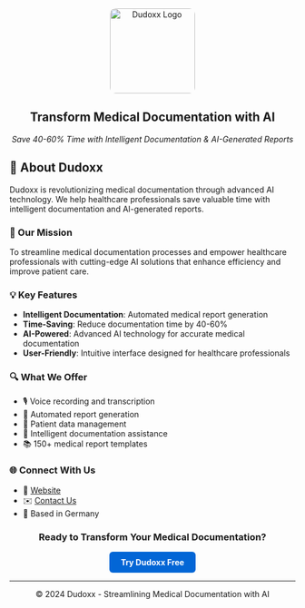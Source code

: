 <div align="center">
  <img src="https://avatars.githubusercontent.com/u/149264561" alt="Dudoxx Logo" width="150" style="border-radius: 10px;"/>
  <h2>Transform Medical Documentation with AI</h2>
  <p><em>Save 40-60% Time with Intelligent Documentation & AI-Generated Reports</em></p>
</div>

## 🌟 About Dudoxx

Dudoxx is revolutionizing medical documentation through advanced AI technology. We help healthcare professionals save valuable time with intelligent documentation and AI-generated reports.

### 🚀 Our Mission

To streamline medical documentation processes and empower healthcare professionals with cutting-edge AI solutions that enhance efficiency and improve patient care.

### 💡 Key Features

- **Intelligent Documentation**: Automated medical report generation
- **Time-Saving**: Reduce documentation time by 40-60%
- **AI-Powered**: Advanced AI technology for accurate medical documentation
- **User-Friendly**: Intuitive interface designed for healthcare professionals

### 🔍 What We Offer

- 🎙️ Voice recording and transcription
- 📝 Automated report generation
- 👥 Patient data management
- 🤖 Intelligent documentation assistance
- 📚 150+ medical report templates

### 🌐 Connect With Us

- 🔗 [Website](https://www.dudoxx.com)
- ✉️ [Contact Us](mailto:contact@dudoxx.com)
- 📍 Based in Germany

<div align="center">
  <h3>Ready to Transform Your Medical Documentation?</h3>
  <a href="https://www.dudoxx.com/try-free" style="display: inline-block; padding: 10px 20px; background-color: #0366d6; color: white; text-decoration: none; border-radius: 6px; font-weight: bold;">Try Dudoxx Free</a>
</div>

---

<div align="center">
  <p>© 2024 Dudoxx - Streamlining Medical Documentation with AI</p>
</div>
